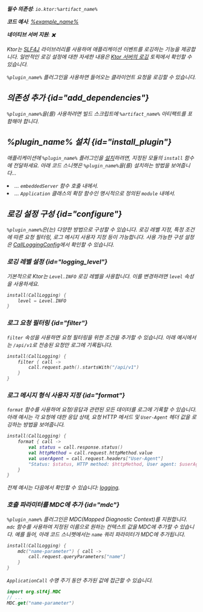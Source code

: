 [//]: # (title: 호출 로깅)

<show-structure for="chapter" depth="2"/>
<primary-label ref="server-plugin"/>

<var name="plugin_name" value="CallLogging"/>
<var name="package_name" value="io.ktor.server.plugins.calllogging"/>
<var name="artifact_name" value="ktor-server-call-logging"/>

<tldr>
<p>
<b>필수 의존성</b>: <code>io.ktor:%artifact_name%</code>
</p>
<var name="example_name" value="logging"/>
<p>
    <b>코드 예시</b>:
    <a href="https://github.com/ktorio/ktor-documentation/tree/%ktor_version%/codeSnippets/snippets/%example_name%">
        %example_name%
    </a>
</p>
<p>
    <b><Links href="/ktor/server-native" summary="Ktor supports Kotlin/Native and allows you to run a server without an additional runtime or virtual machine.">네이티브 서버</Links> 지원</b>: ✖️
</p>
</tldr>

Ktor는 [SLF4J](http://www.slf4j.org/) 라이브러리를 사용하여 애플리케이션 이벤트를 로깅하는 기능을 제공합니다. 일반적인 로깅 설정에 대한 자세한 내용은 [Ktor 서버의 로깅](server-logging.md) 토픽에서 확인할 수 있습니다.

`%plugin_name%` 플러그인을 사용하면 들어오는 클라이언트 요청을 로깅할 수 있습니다.

## 의존성 추가 {id="add_dependencies"}

<p>
    <code>%plugin_name%</code>을(를) 사용하려면 빌드 스크립트에 <code>%artifact_name%</code> 아티팩트를 포함해야 합니다.
</p>
<Tabs group="languages">
    <TabItem title="그레이들 (코틀린)" group-key="kotlin">
        <code-block lang="Kotlin" code="            implementation(&quot;io.ktor:%artifact_name%:$ktor_version&quot;)"/>
    </TabItem>
    <TabItem title="그레이들 (그루비)" group-key="groovy">
        <code-block lang="Groovy" code="            implementation &quot;io.ktor:%artifact_name%:$ktor_version&quot;"/>
    </TabItem>
    <TabItem title="메이븐" group-key="maven">
        <code-block lang="XML" code="            &lt;dependency&gt;&#10;                &lt;groupId&gt;io.ktor&lt;/groupId&gt;&#10;                &lt;artifactId&gt;%artifact_name%-jvm&lt;/artifactId&gt;&#10;                &lt;version&gt;${ktor_version}&lt;/version&gt;&#10;            &lt;/dependency&gt;"/>
    </TabItem>
</Tabs>

## %plugin_name% 설치 {id="install_plugin"}

<p>
    애플리케이션에 <code>%plugin_name%</code> 플러그인을 <a href="#install">설치</a>하려면, 지정된 <Links href="/ktor/server-modules" summary="Modules allow you to structure your application by grouping routes.">모듈</Links>의 <code>install</code> 함수에 전달하세요.
    아래 코드 스니펫은 <code>%plugin_name%</code>을(를) 설치하는 방법을 보여줍니다...
</p>
<list>
    <li>
        ... <code>embeddedServer</code> 함수 호출 내에서.
    </li>
    <li>
        ... <code>Application</code> 클래스의 확장 함수인 명시적으로 정의된 <code>module</code> 내에서.
    </li>
</list>
<Tabs>
    <TabItem title="embeddedServer">
        <code-block lang="kotlin" code="            import io.ktor.server.engine.*&#10;            import io.ktor.server.netty.*&#10;            import io.ktor.server.application.*&#10;            import %package_name%.*&#10;&#10;            fun main() {&#10                embeddedServer(Netty, port = 8080) {&#10;                    install(%plugin_name%)&#10;                    // ...&#10                }.start(wait = true)&#10;            }"/>
    </TabItem>
    <TabItem title="module">
        <code-block lang="kotlin" code="            import io.ktor.server.application.*&#10;            import %package_name%.*&#10;            // ...&#10;            fun Application.module() {&#10;                install(%plugin_name%)&#10;                // ...&#10            }"/>
    </TabItem>
</Tabs>

## 로깅 설정 구성 {id="configure"}

`%plugin_name%`은(는) 다양한 방법으로 구성할 수 있습니다. 로깅 레벨 지정, 특정 조건에 따른 요청 필터링, 로그 메시지 사용자 지정 등이 가능합니다. 사용 가능한 구성 설정은 [CallLoggingConfig](https://api.ktor.io/ktor-server/ktor-server-plugins/ktor-server-call-logging/io.ktor.server.plugins.calllogging/-call-logging-config/index.html)에서 확인할 수 있습니다.

### 로깅 레벨 설정 {id="logging_level"}

기본적으로 Ktor는 `Level.INFO` 로깅 레벨을 사용합니다. 이를 변경하려면 `level` 속성을 사용하세요.

```kotlin
install(CallLogging) {
    level = Level.INFO
}
```

### 로그 요청 필터링 {id="filter"}

`filter` 속성을 사용하면 요청 필터링을 위한 조건을 추가할 수 있습니다. 아래 예시에서는 `/api/v1`로 전송된 요청만 로그에 기록됩니다.

```kotlin
install(CallLogging) {
    filter { call ->
        call.request.path().startsWith("/api/v1")
    }
}
```

### 로그 메시지 형식 사용자 지정 {id="format"}

`format` 함수를 사용하여 요청/응답과 관련된 모든 데이터를 로그에 기록할 수 있습니다. 아래 예시는 각 요청에 대한 응답 상태, 요청 HTTP 메서드 및 `User-Agent` 헤더 값을 로깅하는 방법을 보여줍니다.

```kotlin
install(CallLogging) {
    format { call ->
        val status = call.response.status()
        val httpMethod = call.request.httpMethod.value
        val userAgent = call.request.headers["User-Agent"]
        "Status: $status, HTTP method: $httpMethod, User agent: $userAgent"
    }
}
```

전체 예시는 다음에서 확인할 수 있습니다: [logging](https://github.com/ktorio/ktor-documentation/tree/%ktor_version%/codeSnippets/snippets/logging).

### 호출 파라미터를 MDC에 추가 {id="mdc"}

`%plugin_name%` 플러그인은 MDC(Mapped Diagnostic Context)를 지원합니다. `mdc` 함수를 사용하여 지정된 이름으로 원하는 컨텍스트 값을 MDC에 추가할 수 있습니다. 예를 들어, 아래 코드 스니펫에서는 `name` 쿼리 파라미터가 MDC에 추가됩니다.

```kotlin
install(CallLogging) {
    mdc("name-parameter") { call ->
        call.request.queryParameters["name"]
    }
}
```

`ApplicationCall` 수명 주기 동안 추가된 값에 접근할 수 있습니다.

```kotlin
import org.slf4j.MDC
// ...
MDC.get("name-parameter")